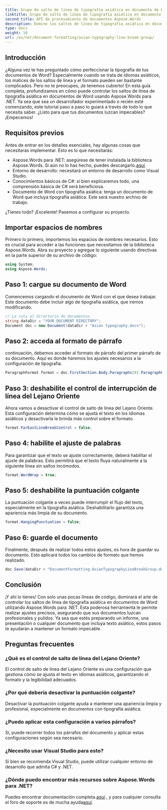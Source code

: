 ```yaml
---
title: Grupo de salto de línea de tipografía asiática en documento de Word
linktitle: Grupo de salto de línea de tipografía asiática en documento de Word
second_title: API de procesamiento de documentos Aspose.Words
description: Domine los saltos de línea de tipografía asiática en documentos de Word utilizando Aspose.Words para .NET. Esta guía proporciona un tutorial paso a paso para un formato preciso.
type: docs
weight: 10
url: /es/net/document-formatting/asian-typography-line-break-group/
---
```

## Introducción

¿Alguna vez te has preguntado cómo perfeccionar la tipografía de tus documentos de Word? Especialmente cuando se trata de idiomas asiáticos, los matices de los saltos de línea y el formato pueden ser bastante complicados. Pero no te preocupes, ¡te tenemos cubierto! En esta guía completa, profundizamos en cómo puede controlar los saltos de línea de tipografía asiática en documentos de Word usando Aspose.Words para .NET. Ya sea que sea un desarrollador experimentado o recién esté comenzando, este tutorial paso a paso lo guiará a través de todo lo que necesita saber. ¿Listo para que tus documentos luzcan impecables? ¡Empecemos!

## Requisitos previos

Antes de entrar en los detalles esenciales, hay algunas cosas que necesitarás implementar. Esto es lo que necesitarás:

- Aspose.Words para .NET: asegúrese de tener instalada la biblioteca Aspose.Words. Si aún no lo has hecho, puedes descargarlo.[aquí](https://releases.aspose.com/words/net/).
- Entorno de desarrollo: necesitará un entorno de desarrollo como Visual Studio.
- Conocimientos básicos de C#: si bien explicaremos todo, una comprensión básica de C# será beneficiosa.
- Documento de Word con tipografía asiática: tenga un documento de Word que incluya tipografía asiática. Este será nuestro archivo de trabajo.

¿Tienes todo? ¡Excelente! Pasemos a configurar su proyecto.

## Importar espacios de nombres

Primero lo primero, importemos los espacios de nombres necesarios. Esto es crucial para acceder a las funciones que necesitamos de la biblioteca Aspose.Words. Abra su proyecto y agregue lo siguiente usando directivas en la parte superior de su archivo de código:

```csharp
using System;
using Aspose.Words;
```

## Paso 1: cargue su documento de Word

Comencemos cargando el documento de Word con el que desea trabajar. Este documento debe incluir algo de tipografía asiática, que iremos modificando.

```csharp
// La ruta al directorio de documentos.
string dataDir = "YOUR DOCUMENT DIRECTORY";
Document doc = new Document(dataDir + "Asian typography.docx");
```

## Paso 2: acceda al formato de párrafo

continuación, debemos acceder al formato de párrafo del primer párrafo de su documento. Aquí es donde haremos los ajustes necesarios a la configuración de tipografía.

```csharp
ParagraphFormat format = doc.FirstSection.Body.Paragraphs[0].ParagraphFormat;
```

## Paso 3: deshabilite el control de interrupción de línea del Lejano Oriente

Ahora vamos a desactivar el control de salto de línea del Lejano Oriente. Esta configuración determina cómo se ajusta el texto en los idiomas asiáticos y desactivarla le brinda más control sobre el formato.

```csharp
format.FarEastLineBreakControl = false;
```

## Paso 4: habilite el ajuste de palabras

Para garantizar que el texto se ajuste correctamente, deberá habilitar el ajuste de palabras. Esto permitirá que el texto fluya naturalmente a la siguiente línea sin saltos incómodos.

```csharp
format.WordWrap = true;
```

## Paso 5: deshabilite la puntuación colgante

La puntuación colgante a veces puede interrumpir el flujo del texto, especialmente en la tipografía asiática. Deshabilitarlo garantiza una apariencia más limpia de su documento.

```csharp
format.HangingPunctuation = false;
```

## Paso 6: guarde el documento

Finalmente, después de realizar todos estos ajustes, es hora de guardar su documento. Esto aplicará todos los cambios de formato que hemos realizado.

```csharp
doc.Save(dataDir + "DocumentFormatting.AsianTypographyLineBreakGroup.docx");
```

## Conclusión

¡Y ahí lo tienes! Con solo unas pocas líneas de código, dominará el arte de controlar los saltos de línea de tipografía asiática en documentos de Word utilizando Aspose.Words para .NET. Esta poderosa herramienta le permite realizar ajustes precisos, asegurando que sus documentos luzcan profesionales y pulidos. Ya sea que estés preparando un informe, una presentación o cualquier documento que incluya texto asiático, estos pasos te ayudarán a mantener un formato impecable. 

## Preguntas frecuentes

### ¿Qué es el control de salto de línea del Lejano Oriente?
El control de salto de línea del Lejano Oriente es una configuración que gestiona cómo se ajusta el texto en idiomas asiáticos, garantizando el formato y la legibilidad adecuados.

### ¿Por qué debería desactivar la puntuación colgante?
Desactivar la puntuación colgante ayuda a mantener una apariencia limpia y profesional, especialmente en documentos con tipografía asiática.

### ¿Puedo aplicar esta configuración a varios párrafos?
Sí, puede recorrer todos los párrafos del documento y aplicar estas configuraciones según sea necesario.

### ¿Necesito usar Visual Studio para esto?
Si bien se recomienda Visual Studio, puede utilizar cualquier entorno de desarrollo que admita C# y .NET.

### ¿Dónde puedo encontrar más recursos sobre Aspose.Words para .NET?
 Puedes encontrar documentación completa.[aquí](https://reference.aspose.com/words/net/) , y para cualquier consulta el foro de soporte es de mucha ayuda[aquí](https://forum.aspose.com/c/words/8).
